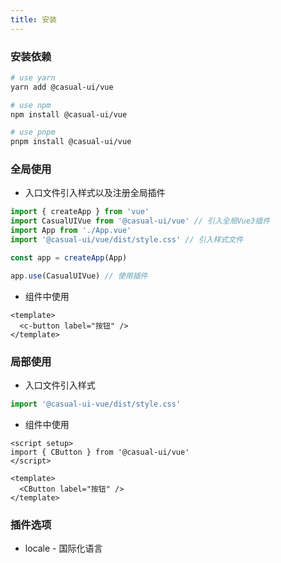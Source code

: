 ```yaml
---
title: 安装
---
```


### 安装依赖

```sh
# use yarn
yarn add @casual-ui/vue

# use npm
npm install @casual-ui/vue

# use pnpm
pnpm install @casual-ui/vue
```

### 全局使用

- 入口文件引入样式以及注册全局插件

```js
import { createApp } from 'vue'
import CasualUIVue from '@casual-ui/vue' // 引入全局Vue3插件
import App from './App.vue'
import '@casual-ui/vue/dist/style.css' // 引入样式文件

const app = createApp(App)

app.use(CasualUIVue) // 使用插件
```

- 组件中使用

```vue
<template>
  <c-button label="按钮" />
</template>
```

### 局部使用

- 入口文件引入样式

```js
import '@casual-ui-vue/dist/style.css'
```

- 组件中使用

```vue
<script setup>
import { CButton } from '@casual-ui/vue'
</script>

<template>
  <CButton label="按钮" />
</template>
```


### 插件选项

* locale - 国际化语言